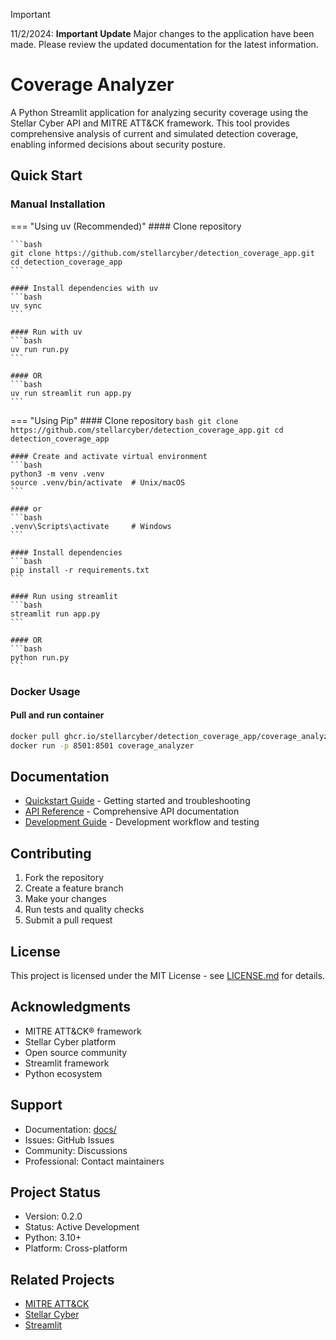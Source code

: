 > [!IMPORTANT]  
> 11/2/2024: **Important Update**
> Major changes to the application have been made. Please review the updated documentation for the latest information. 


# Coverage Analyzer

A Python Streamlit application for analyzing security coverage using the Stellar Cyber API and MITRE ATT&CK framework. This tool provides comprehensive analysis of current and simulated detection coverage, enabling informed decisions about security posture.

## Quick Start

### Manual Installation

=== "Using uv (Recommended)"
    #### Clone repository

    ```bash
    git clone https://github.com/stellarcyber/detection_coverage_app.git
    cd detection_coverage_app
    ```

    #### Install dependencies with uv
    ```bash
    uv sync
    ```

    #### Run with uv
    ```bash
    uv run run.py
    ```

    #### OR
    ```bash
    uv run streamlit run app.py
    ```

=== "Using Pip"
    #### Clone repository
    ```bash
    git clone https://github.com/stellarcyber/detection_coverage_app.git
    cd detection_coverage_app
    ```

    #### Create and activate virtual environment
    ```bash
    python3 -m venv .venv
    source .venv/bin/activate  # Unix/macOS
    ```

    #### or
    ```bash
    .venv\Scripts\activate     # Windows
    ```

    #### Install dependencies
    ```bash
    pip install -r requirements.txt
    ```

    #### Run using streamlit
    ```bash
    streamlit run app.py
    ```

    #### OR
    ```bash
    python run.py
    ```

### Docker Usage

#### Pull and run container
```bash
docker pull ghcr.io/stellarcyber/detection_coverage_app/coverage_analyzer:latest
docker run -p 8501:8501 coverage_analyzer
```

## Documentation

- [Quickstart Guide](docs/index.md) - Getting started and troubleshooting
- [API Reference](docs/api.md) - Comprehensive API documentation
- [Development Guide](docs/development.md) - Development workflow and testing

## Contributing

1. Fork the repository
2. Create a feature branch
3. Make your changes
4. Run tests and quality checks
5. Submit a pull request

## License

This project is licensed under the MIT License - see [LICENSE.md](LICENSE.md) for details.

## Acknowledgments

- MITRE ATT&CK® framework
- Stellar Cyber platform
- Open source community
- Streamlit framework
- Python ecosystem

## Support

- Documentation: [docs/](docs/)
- Issues: GitHub Issues
- Community: Discussions
- Professional: Contact maintainers

## Project Status

- Version: 0.2.0
- Status: Active Development
- Python: 3.10+
- Platform: Cross-platform

## Related Projects

- [MITRE ATT&CK](https://attack.mitre.org/)
- [Stellar Cyber](https://stellarcyber.ai/)
- [Streamlit](https://streamlit.io/)
